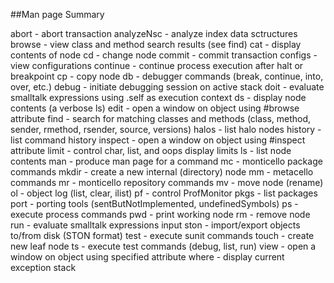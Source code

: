 ##Man page Summary

abort - abort transaction
analyzeNsc - analyze index data sctructures
browse - view class and method search results (see find)
cat - display contents of node
cd - change node
commit - commit transaction
configs - view configurations
continue - continue process execution after halt or breakpoint
cp - copy node
db - debugger commands (break, continue, into, over, etc.)
debug - initiate debugging session on active stack
doit - evaluate smalltalk expressions using .self as execution context
ds - display node contents (a verbose ls)
edit - open a window on object using #browse attribute
find - search for matching classes and methods (class, method, sender, rmethod, rsender, source, versions)
halos - list halo nodes
history - list command history
inspect - open a window on object using #inspect attribute
limit - control char, list, and oops display limits
ls - list node contents
man - produce man page for a command
mc - monticello package commands
mkdir - create a new internal (directory) node
mm - metacello commands
mr - monticello repository commands
mv - move node (rename)
ol - object log (list, clear, ilist)
pf - control ProfMonitor
pkgs - list packages
port - porting tools (sentButNotImplemented, undefinedSymbols)
ps - execute process commands
pwd - print working node
rm - remove node
run - evaluate smalltalk expressions input
ston - import/export objects to/from disk (STON format)
test - execute sunit commands
touch - create new leaf node
ts - execute test commands (debug, list, run)
view - open a window on object using specified attribute
where - display current exception stack
